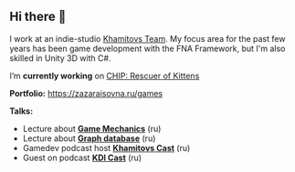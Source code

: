 ## Hi there 👋
I work at an indie-studio [Khamitovs Team](https://github.com/KhamitovsTeam). My focus area for the past few years has been game development with the FNA Framework, but I'm also skilled in Unity 3D with C#.

I’m **currently working** on [CHIP: Rescuer of Kittens](https://store.steampowered.com/app/1029830/CHIP_Rescuer_of_Kittens/)

**Portfolio:** https://zazaraisovna.ru/games

**Talks:**
- Lecture about [**Game Mechanics**](https://youtu.be/EQKcC4enB7A) (ru)
- Lecture about [**Graph database**](https://www.youtube.com/watch?v=pVIXAJE4v3g) (ru)
- Gamedev podcast host [**Khamitovs Cast**](https://podcast.khamitovs.team/) (ru)
- Guest on podcast [**KDI Cast**](https://youtu.be/hBHWjgHkn0w) (ru)

<!--
**zazaraisovna/zazaraisovna** is a ✨ _special_ ✨ repository because its `README.md` (this file) appears on your GitHub profile.

Here are some ideas to get you started:

- 🔭 I’m currently working on ...
- 🌱 I’m currently learning ...
- 👯 I’m looking to collaborate on ...
- 🤔 I’m looking for help with ...
- 💬 Ask me about ...
- 📫 How to reach me: ...
- 😄 Pronouns: ...
- ⚡ Fun fact: ...
-->
